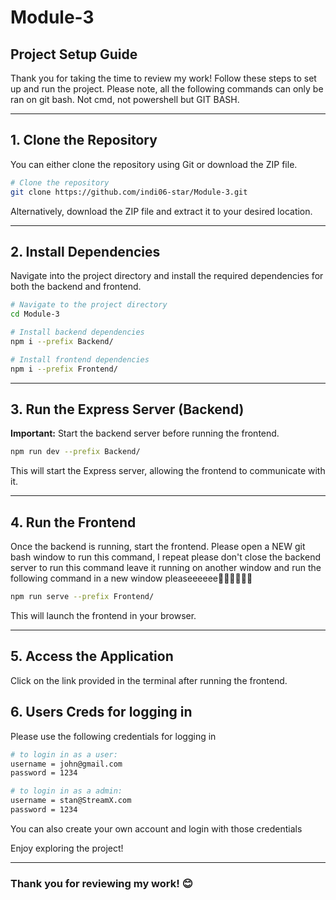 # Module-3

## Project Setup Guide

Thank you for taking the time to review my work! Follow these steps to set up and run the project.
Please note, all the following commands can only be ran on git bash. Not cmd, not powershell but GIT BASH.

---

## 1. Clone the Repository
You can either clone the repository using Git or download the ZIP file.

```sh
# Clone the repository
git clone https://github.com/indi06-star/Module-3.git 
```

Alternatively, download the ZIP file and extract it to your desired location.

---

## 2. Install Dependencies
Navigate into the project directory and install the required dependencies for both the backend and frontend.

```sh
# Navigate to the project directory
cd Module-3

# Install backend dependencies
npm i --prefix Backend/

# Install frontend dependencies
npm i --prefix Frontend/
```

---

## 3. Run the Express Server (Backend)
**Important:** Start the backend server before running the frontend.

```sh
npm run dev --prefix Backend/
```

This will start the Express server, allowing the frontend to communicate with it.

---

## 4. Run the Frontend
Once the backend is running, start the frontend.
Please open a NEW git bash window to run this command, I repeat please don't close the backend server to run this command leave it running on another window and run the following command 
in a new window pleaseeeeee🚨🚨🚨🚨🚨🚨

```sh
npm run serve --prefix Frontend/
```

This will launch the frontend in your browser.

---

## 5. Access the Application
Click on the link provided in the terminal after running the frontend.

## 6. Users Creds for logging in
Please use the following credentials for logging in
```sh
# to login in as a user:
username = john@gmail.com
password = 1234

# to login in as a admin:
username = stan@StreamX.com
password = 1234
```
You can also create your own account and login with those credentials 

Enjoy exploring the project!

---

### Thank you for reviewing my work! 😊

